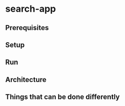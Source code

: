 # search-app

## Prerequisites

## Setup

## Run

## Architecture

## Things that can be done differently